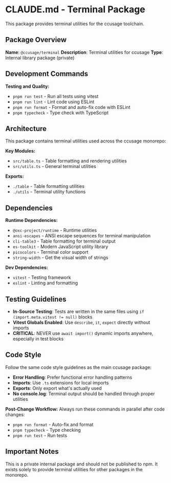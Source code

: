 # CLAUDE.md - Terminal Package

This package provides terminal utilities for the ccusage toolchain.

## Package Overview

**Name**: `@ccusage/terminal`
**Description**: Terminal utilities for ccusage
**Type**: Internal library package (private)

## Development Commands

**Testing and Quality:**

- `pnpm run test` - Run all tests using vitest
- `pnpm run lint` - Lint code using ESLint
- `pnpm run format` - Format and auto-fix code with ESLint
- `pnpm typecheck` - Type check with TypeScript

## Architecture

This package contains terminal utilities used across the ccusage monorepo:

**Key Modules:**

- `src/table.ts` - Table formatting and rendering utilities
- `src/utils.ts` - General terminal utilities

**Exports:**

- `./table` - Table formatting utilities
- `./utils` - Terminal utility functions

## Dependencies

**Runtime Dependencies:**

- `@oxc-project/runtime` - Runtime utilities
- `ansi-escapes` - ANSI escape sequences for terminal manipulation
- `cli-table3` - Table formatting for terminal output
- `es-toolkit` - Modern JavaScript utility library
- `picocolors` - Terminal color support
- `string-width` - Get the visual width of strings

**Dev Dependencies:**

- `vitest` - Testing framework
- `eslint` - Linting and formatting

## Testing Guidelines

- **In-Source Testing**: Tests are written in the same files using `if (import.meta.vitest != null)` blocks
- **Vitest Globals Enabled**: Use `describe`, `it`, `expect` directly without imports
- **CRITICAL**: NEVER use `await import()` dynamic imports anywhere, especially in test blocks

## Code Style

Follow the same code style guidelines as the main ccusage package:

- **Error Handling**: Prefer functional error handling patterns
- **Imports**: Use `.ts` extensions for local imports
- **Exports**: Only export what's actually used
- **No console.log**: Terminal output should be handled through proper utilities

**Post-Change Workflow:**
Always run these commands in parallel after code changes:

- `pnpm run format` - Auto-fix and format
- `pnpm typecheck` - Type checking
- `pnpm run test` - Run tests

## Important Notes

This is a private internal package and should not be published to npm. It exists solely to provide terminal utilities for other packages in the monorepo.
